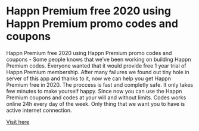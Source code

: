 # Happn Premium free 2020 using Happn Premium promo codes and coupons

Happn Premium free 2020 using Happn Premium promo codes and coupons - Some people knows that we’ve been working on building 
Happn Premium codes. Everyone wanted that it would provide free 1 year trial of Happn Premium membership. After many failures we found out tiny hole in server of this app and thanks to it, now we can help you get  Happn Premium free in 2020. The proccess is fast and completly safe. It only takes few minutes to make yourself happy. Since now you can use the Happn Premium coupons and codes at your will and without limits. Codes  works online 24h every day of the week. Only thing that we want you to have is active internet connection.

<a href="https://clf2018.org/happn/">Visit here</a>

